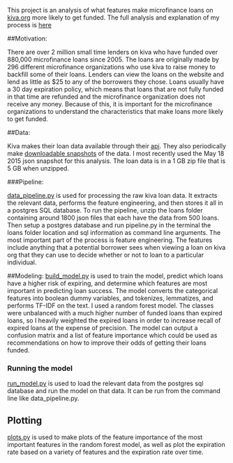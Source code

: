 This project is an analysis of what features make microfinance loans on [kiva.org](kiva.org) more likely to get funded. The full analysis and explanation of my process is [here](http://mattlichti.github.io/kiva-fundraising-success/)


##Motivation: 

 There are over 2 million small time lenders on kiva who have funded over 880,000 microfinance loans since 2005. The loans are originally made by 296 different microfinance organizations who use kiva to raise money to backfill some of their loans. Lenders can view the loans on the website and lend as little as $25 to any of the borrowers they chose. Loans usually have a 30 day expiration policy, which means that loans that are not fully funded in that time are refunded and the microfinance organization does not receive any money. Because of this, it is important for the microfinance organizations to understand the characteristics that make loans more likely to get funded.

##Data:

Kiva makes their loan data available through their [api](http://build.kiva.org/). They also periodically make [downloadable snapshots](http://build.kiva.org/docs/data/snapshots) of the data. I most recently used the May 18 2015 json snapshot for this analysis. The loan data is in a 1 GB zip file that is 5 GB when unzipped. 

###Pipeline:

[data_pipeline.py](https://github.com/mattlichti/kiva-fundraising-success/blob/master/data_pipeline.py) is used for processing the raw kiva loan data. It extracts the relevant data, performs the feature engineering, and then stores it all in a postgres SQL database. To run the pipeline, unzip the loans folder containing around 1800 json files that each have the data from 500 loans. Then setup a postgres database and run pipeline.py in the terminal the loans folder location and sql information as command line arguments. The most important part of the process is feature engineering. The features include anything that a potential borrower sees when viewing a loan on kiva org that they can use to decide whether or not to loan to a particular individual. 


##Modeling:
[build_model.py](https://github.com/mattlichti/kiva-fundraising-success/blob/master/build_model.py) is used to train the model, predict which loans have a higher risk of expiring, and determine which features are most important in predicting loan success. The model converts the categorical features into boolean dummy variables, and tokenizes, lemmatizes, and performs TF-IDF on the text. I used a random forest model. The classes were unbalanced with a much higher number of funded loans than expired loans, so I heavily weighted the expired loans in order to increase recall of expired loans at the expense of precision. The model can output a confusion matrix and a list of feature importance which could be used as recommendations on how to improve their odds of getting their loans funded.  

### Running the model
[run_model.py](https://github.com/mattlichti/kiva-fundraising-success/blob/master/run_model.py) is used to load the relevant data from the postgres sql database and run the model on that data. It can be run from the command line like data_pipeline.py.

## Plotting
[plots.py](https://github.com/mattlichti/kiva-fundraising-success/blob/master/plots.py) is used to make plots of the feature importance of the most important features in the random forest model, as well as plot the expiration rate based on a variety of features and the expiration rate over time.